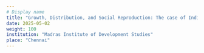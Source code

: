 ```yaml
---
# Display name
title: "Growth, Distribution, and Social Reproduction: The case of Indian Economy"
date: 2025-05-02
weight: 100
institution: "Madras Institute of Development Studies"
place: "Chennai"
---
```


